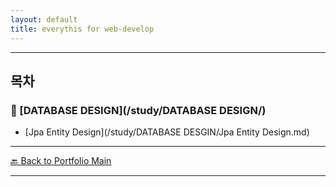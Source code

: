 ```yaml
---
layout: default
title: everythis for web-develop
---
```



---

## 목차

### 🔗 [DATABASE DESIGN](/study/DATABASE DESIGN/)

- [Jpa Entity Design](/study/DATABASE DESGIN/Jpa Entity Design.md)
  
---
[🔙 Back to Portfolio Main](../index.md)

---

